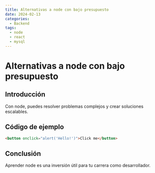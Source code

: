 ```yaml
---
title: Alternativas a node con bajo presupuesto
date: 2024-02-13
categories:
  - Backend
tags:
  - node
  - react
  - mysql
---
```


# Alternativas a node con bajo presupuesto

## Introducción

Con node, puedes resolver problemas complejos y crear soluciones escalables.

## Código de ejemplo

```html
<button onclick="alert('Hello!')">Click me</button>
```

## Conclusión

Aprender node es una inversión útil para tu carrera como desarrollador.